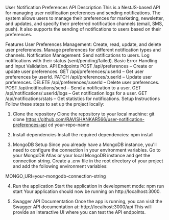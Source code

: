 User Notification Preferences API
Description
This is a NestJS-based API for managing user notification preferences and sending notifications. The system allows users to manage their preferences for marketing, newsletter, and updates, and specify their preferred notification channels (email, SMS, push). It also supports the sending of notifications to users based on their preferences.

Features
User Preferences Management:
Create, read, update, and delete user preferences.
Manage preferences for different notification types and channels.
Notification Management:
Send notifications to users.
Log notifications with their status (sent/pending/failed).
Basic Error Handling and Input Validation.
API Endpoints
POST /api/preferences – Create or update user preferences.
GET /api/preferences/:userId – Get user preferences by userId.
PATCH /api/preferences/:userId – Update user preferences.
DELETE /api/preferences/:userId – Delete user preferences.
POST /api/notifications/send – Send a notification to a user.
GET /api/notifications/:userId/logs – Get notification logs for a user.
GET /api/notifications/stats – Get statistics for notifications.
Setup Instructions
Follow these steps to set up the project locally:

1. Clone the repository
Clone the repository to your local machine:
git clone https://github.com/RAVISHANKAR566/user-notification-preferences-api
cd your-repo-name


2. Install dependencies
Install the required dependencies:
npm install


4. MongoDB Setup
Since you already have a MongoDB instance, you'll need to configure the connection in your environment variables.
Go to your MongoDB Atlas or your local MongoDB instance and get the connection string.
Create a .env file in the root directory of your project and add the following environment variables:

MONGO_URI=your-mongodb-connection-string

4. Run the application
Start the application in development mode:
npm run start
Your application should now be running on http://localhost:3000.

5. Swagger API Documentation
Once the app is running, you can visit the Swagger API documentation at:
http://localhost:3000/api
This will provide an interactive UI where you can test the API endpoints.

